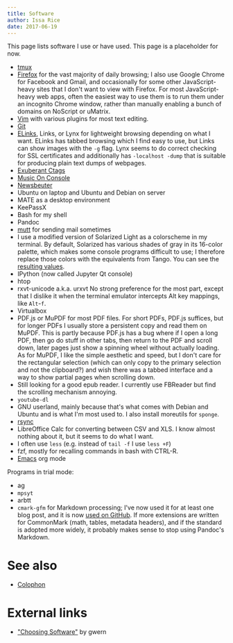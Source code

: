 ```yaml
---
title: Software
author: Issa Rice
date: 2017-06-19
---
```


This page lists software I use or have used.
This page is a placeholder for now.

- [tmux]()
- [Firefox]() for the vast majority of daily browsing; I also use Google Chrome
  for Facebook and Gmail, and occasionally for some other JavaScript-heavy sites
  that I don't want to view with Firefox.
  For most JavaScript-heavy web apps, often the easiest way to use them is to
  run them under an incognito Chrome window, rather than manually enabling a
  bunch of domains on NoScript or uMatrix.
- [Vim]() with various plugins for most text editing.
- [Git]()
- [ELinks](), Links, or Lynx for lightweight browsing depending on what I want.
  ELinks has tabbed browsing which I find easy to use, but Links can show
  images with the `-g` flag. Lynx seems to do correct checking for SSL certificates and
  additionally has `-localhost -dump` that is suitable for producing plain text
  dumps of webpages.
- [Exuberant Ctags]()
- [Music On Console]()
- [Newsbeuter]()
- Ubuntu on laptop and Ubuntu and Debian on server
- MATE as a desktop environment
- KeePassX
- Bash for my shell
- Pandoc
- [mutt]() for sending mail sometimes
- I use a modified version of Solarized Light as a colorscheme in my terminal.
  By default, Solarized has various shades of gray in its 16-color palette,
  which makes some console programs difficult to use; I therefore replace those
  colors with the equivalents from Tango.
  You can see the [resulting values][colors].
- IPython (now called Jupyter Qt console)
- htop
- rxvt-unicode a.k.a. urxvt
  No strong preference for the most part, except that I dislike it when the
  terminal emulator intercepts Alt key mappings, like `Alt`-`f`.
- Virtualbox
- PDF.js or MuPDF for most PDF files.
  For short PDFs, PDF.js suffices, but for longer PDFs I usually store a
  persistent copy and read them on MuPDF.
  This is partly because PDF.js has a bug where if I open a long PDF, then go
  do stuff in other tabs, then return to the PDF and scroll down, later pages
  just show a spinning wheel without actually loading.
  As for MuPDF, I like the simple aesthetic and speed, but I don't care for the
  rectangular selection (which can only copy to the primary selection and not
  the clipboard?) and wish there was a tabbed interface and a way to show
  partial pages when scrolling down.
- Still looking for a good epub reader.
  I currently use FBReader but find the scrolling mechanism annoying.
- `youtube-dl`
- GNU userland, mainly because that's what comes with Debian and Ubuntu and
  is what I'm most used to.
  I also install moreutils for `sponge`.
- [rsync](rsync)
- LibreOffice Calc for converting between CSV and XLS.
  I know almost nothing about it, but it seems to do what I want.
- I often use `less` (e.g. instead of `tail -f` I use `less +F`)
- fzf, mostly for recalling commands in bash with CTRL-R.
- [Emacs](emacs) org mode

Programs in trial mode:

- ag
- `mpsyt`
- arbtt
- `cmark-gfm` for Markdown processing; I've now used it for at least one blog
  post, and it is now [used on GitHub](https://githubengineering.com/a-formal-spec-for-github-markdown/).
  If more extensions are written for CommonMark (math, tables, metadata
  headers), and if the standard is adopted more widely, it probably makes sense
  to stop using Pandoc's Markdown.

# See also

- [Colophon]()

# External links

- ["Choosing Software"][choose] by gwern

[choose]: https://www.gwern.net/Choosing%20Software "gwern. “Choosing Software - Gwern.net”."
[colors]: https://github.com/riceissa/dotfiles/blob/3631d8f2a129daab502682557fd37580ad656519/.Xresources#L29-L93
